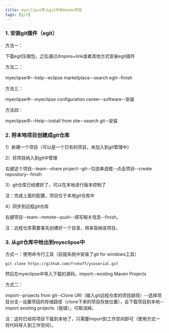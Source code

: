 ```yaml
---
title: myeclipse导入git中的maven项目
tags: [git]
---
```


### 1. 安装git插件（egit）

方法一：

下载egit压缩包，之后通过dropins+link或者其他方式安装egit插件

方法二：

myeclipse中--help--eclipse marketplace--search egit--finish

方法三：

myeclipse中--myeclipse configuration center--software--安装

方法四：

myeclipse中--Help--install from site--search git--安装

### 2. 将本地项目创建成git仓库

1）新建一个项目（可以是一个已有的项目，未加入到git管理中）

2）将项目纳入到git中管理

右键这个项目--team--share project--git--勾选单选框--点击项目--create repository--finish

3）git仓库已经建好了，可以在本地进行版本控制了

注：完成上面的配置，项目位于本地git仓库中

4）同步到远程git仓库

右键项目--team--remote--push--填写相关信息--finish。

注：远程仓库需要事先创建好一个目录，用来容纳该项目。

### 3. 从git仓库中检出到myeclipse中

方式一：使用命令行工具（前提系统中安装了git for windows工具）

```
git clone https://github.com/frohoff/ysoserial.git
```

然后在myeclipse中导入下载的源码，import--existing Maven Projects

方式二：

import--projects from git--Clone URI（输入git远程仓库的项目路径）--选择项目分支--设置项目的存储路径（clone下来的项目存放位置），会下载项目到本地--import existing projects（报错），可取消掉。

注：这时已经将项目下载到本地了，只需要import到工作空间即可（使用方式一将代码导入到工作空间）。

